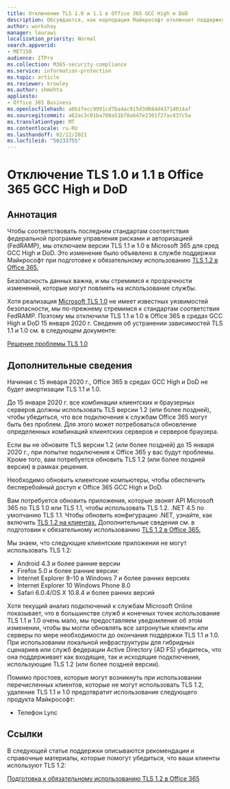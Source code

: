 ```yaml
---
title: Отключение TLS 1.0 и 1.1 в Office 365 GCC High и DoD
description: Обсуждается, как корпорация Майкрософт отключает поддержку TLS 1.1 и 1.0 в средах GCC High и DoD в Microsoft 365.
author: workshay
manager: laurawi
localization_priority: Normal
search.appverid:
- MET150
audience: ITPro
ms.collection: M365-security-compliance
ms.service: information-protection
ms.topic: article
ms.reviewer: krowley
ms.author: shmehta
appliesto:
- Office 365 Business
ms.openlocfilehash: a0b1fecc9991cd7ba4ac915d3d684d43714014af
ms.sourcegitcommit: a62ac3c01ba700a51b78a647e2301f27ac437c5a
ms.translationtype: MT
ms.contentlocale: ru-RU
ms.lasthandoff: 02/12/2021
ms.locfileid: "50233755"
---
```

# <a name="disabling-tls-10-and-11-in-office-365-gcc-high-and-dod"></a>Отключение TLS 1.0 и 1.1 в Office 365 GCC High и DoD

## <a name="summary"></a>Аннотация

Чтобы соответствовать последним стандартам соответствия федеральной программе управления рисками и авторизацией (FedRAMP), мы отключаем версии TLS 1.1 и 1.0 в Microsoft 365 для сред GCC High и DoD. Это изменение было объявлено в службе поддержки Майкрософт при подготовке к обязательному использованию [TLS 1.2 в Office 365.](https://support.microsoft.com/help/4057306/preparing-for-tls-1-2-in-office-365)

Безопасность данных важна, и мы стремимся к прозрачности изменений, которые могут повлиять на использование службы.

Хотя реализация [Microsoft TLS 1.0](https://support.microsoft.com/help/3117336) не имеет известных уязвимостей безопасности, мы по-прежнему стремимся к стандартам соответствия FedRAMP. Поэтому мы отключили TLS 1.1 и 1.0 в Office 365 в средах GCC High и DoD 15 января 2020 г. Сведения об устранении зависимостей TLS 1.1 и 1.0 см. в следующем документе:

[Решение проблемы TLS 1.0](https://www.microsoft.com/download/details.aspx?id=55266)

## <a name="more-information"></a>Дополнительные сведения

Начиная с 15 января 2020 г., Office 365 в средах GCC High и DoD не будет амортизации TLS 1.1 и 1.0.

До 15 января 2020 г. все комбинации клиентских и браузерных серверов должны использовать TLS версии 1.2 (или более поздней), чтобы убедиться, что все подключения к службам Office 365 могут быть без проблем. Для этого может потребоваться обновление определенных комбинаций клиентских серверов и серверов браузера.

Если вы не обновите TLS версии 1.2 (или более поздней) до 15 января 2020 г., при попытке подключения к Office 365 у вас будут проблемы. Кроме того, вам потребуется обновить TLS 1.2 (или более поздней версии) в рамках решения.

Необходимо обновить клиентские компьютеры, чтобы обеспечить бесперебойный доступ к Office 365 GCC High и DoD.

Вам потребуется обновить приложения, которые звонят API Microsoft 365 по TLS 1.0 или TLS 1.1, чтобы использовать TLS 1.2. .NET 4.5 по умолчанию TLS 1.1. Чтобы обновить конфигурацию .NET, узнайте, как включить [TLS 1.2 на клиентах.](https://docs.microsoft.com/mem/configmgr/core/plan-design/security/enable-tls-1-2-client) Дополнительные сведения см. в подготовии к обязательному использованию [TLS 1.2 в Office 365.](https://support.microsoft.com/help/4057306/preparing-for-tls-1-2-in-office-365)

Мы знаем, что следующие клиентские приложения не могут использовать TLS 1.2:

- Android 4.3 и более ранние версии
- Firefox 5.0 и более ранние версии:
- Internet Explorer 8–10 в Windows 7 и более ранних версиях
- Internet Explorer 10 Windows Phone 8.0
- Safari 6.0.4/OS X 10.8.4 и более ранних версий

Хотя текущий анализ подключений к службам Microsoft Online показывает, что в большинстве служб и конечных точек использование TLS 1.1 и 1.0 очень мало, мы предоставляем уведомление об этом изменении, чтобы вы могли обновлять все затронутые клиенты или серверы по мере необходимости до окончания поддержки TLS 1.1 и 1.0. При использовании локальной инфраструктуры для гибридных сценариев или служб федерации Active Directory (AD FS) убедитесь, что она поддерживает как входящие, так и исходящие подключения, использующие TLS 1.2 (или более поздней версии).

Помимо простоев, которые могут возникнуть при использовании перечисленных клиентов, которые не могут использовать TLS 1.2, удаление TLS 1.1 и 1.0 предотвратит использование следующего продукта Майкрософт:

- Телефон Lync

## <a name="references"></a>Ссылки

В следующей статье поддержки описываются рекомендации и справочные материалы, которые помогут убедиться, что ваши клиенты используют TLS 1.2:

[Подготовка к обязательному использованию TLS 1.2 в Office 365](https://support.microsoft.com/help/4057306/preparing-for-tls-1-2-in-office-365)

